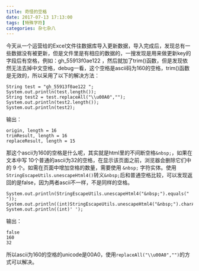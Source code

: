 ```yaml
---
title: 奇怪的空格
date: 2017-07-13 17:13:00
tags: [特殊字符]
categories: 杂七杂八
---
```

今天从一个运营给的Excel文件往数据库导入更新数据，导入完成后，发现总有一些数据没有被更新，但是文件里是有相应的数据的，一搜发现是用来做更新key的字段后有空格，例如：gh_55913f0ae122 ，然后就加了trim()函数，但是发现依然无法去掉中文空格，debug一看，这个空格是ascii码为160的空格，trim()函数是无效的，所以采用了以下的解决方法：
```
String test = "gh_55913f0ae122 ";
System.out.println(test.length());
String test2 = test.replaceAll("\\u00A0","");
System.out.println(test2.length());
System.out.println(test2);
```
输出：
```
origin, length = 16
trimResult, length = 16
replaceResult, length = 15
```
那这个ascii为160的空格是什么呢，其实就是html里的不间断空格```&nbsp;```，如果在文本中写 10个普通的ascii为32的空格，在显示该页面之前，浏览器会删除它们中的 9 个。如需在页面中增加空格的数量，需要使用 ```&nbsp;``` 字符实体。使用```StringEscapeUtils.unescapeHtml4()```转义```&nbsp;```后和普通空格比较，可以发现返回的是false，因为两者ascii不一样，不是同样的空格。
```
System.out.println(StringEscapeUtils.unescapeHtml4("&nbsp;").equals(" "));
System.out.println((int)StringEscapeUtils.unescapeHtml4("&nbsp;").charAt(0));
System.out.println((int)' ');
```
输出：

```
false
160
32
```
所以ascii为160的空格的unicode是00A0，使用```replaceAll("\\u00A0","")```的方式可以解决。
